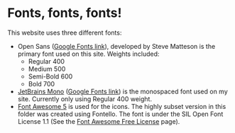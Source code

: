 # Fonts, fonts, fonts! 

This website uses three different fonts:
- Open Sans ([Google Fonts link](https://fonts.google.com/specimen/Open+Sans)), developed by Steve Matteson is the primary font used on this site. Weights included:
	- Regular 400 
	- Medium 500
	- Semi-Bold 600
	- Bold 700 
- [JetBrains Mono](https://www.jetbrains.com/lp/mono/) ([Google Fonts link](https://fonts.google.com/specimen/JetBrains+Mono)) is the monospaced font used on my site. Currently only using Regular 400 weight.
- [Font Awesome 5](https://fontawesome.com/) is used for the icons. The highly subset version in this folder was created using Fontello. The font is under the SIL Open Font License 1.1  (See the [Font Awesome Free License](https://fontawesome.com/license/free) page).
